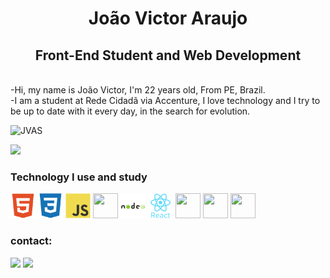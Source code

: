 <h1 align="center">João Victor Araujo</h1>
<h2 align="center">Front-End Student and Web Development</h2>

<br>
-Hi, my name is João Victor, I'm 22 years old, From PE, Brazil.<br>
-I am a student at Rede Cidadã via Accenture, I love technology and I try to be up to date with it every day, in the search for evolution.
<p align="left"> <img src="https://komarev.com/ghpvc/?username=Joao-Victor-Araujo&label=Profile%20views&color=0e75b6&style=flat" alt="JVAS"/></p>

<div>
 
<img height="150em" src="https://github-readme-stats.vercel.app/api/top-langs/?username=Joao-Victor-Araujo&layout=compact&langs_count=7&theme=tokyonight"/>

</div>


<h3>Technology I use and study</h3>

<p align="left">
<img width="40" height="40" src="https://raw.githubusercontent.com/devicons/devicon/master/icons/html5/html5-plain.svg" styles="display: inline"/>
<img width="40" height="40" src="https://raw.githubusercontent.com/devicons/devicon/master/icons/css3/css3-plain.svg" styles="display: inline"/>
<img width="40" height="40" src="https://raw.githubusercontent.com/devicons/devicon/master/icons/javascript/javascript-original.svg" styles="display: inline"/>
<img width="40" height="40" src="https://upload.wikimedia.org/wikipedia/commons/4/4c/Typescript_logo_2020.svg" styles="display: inline"/>
<img width="40" height="40" src="https://raw.githubusercontent.com/devicons/devicon/master/icons/nodejs/nodejs-original-wordmark.svg" styles="display: inline"/>
<img width="40" height="40" src="https://raw.githubusercontent.com/devicons/devicon/master/icons/react/react-original-wordmark.svg" styles="display: inline"/>
<img width="40" height="40" src="https://img.icons8.com/fluency/48/000000/docker.png" styles="display: inline"/>
<img width="40" height="40" src="https://upload.wikimedia.org/wikipedia/commons/4/4a/GitHub_Mark.png">
<img width="40" height="40" src="https://upload.wikimedia.org/wikipedia/commons/3/3f/Git_icon.svg">
</p>

<h3 align="left">contact:</h3>

<p align="left">
<a href="https://instagram.com/dalestinho1" target="_blank"> <img src="https://img.shields.io/badge/-Instagram-%23E4405F?&logo=instagram&logoColor=white" target="_blank"></a>
<a style="display: inline-block;" href="https://www.linkedin.com/in/jvas1999/" target="_blank"> <img src="https://img.shields.io/badge/-LinkedIn-%230077B5?&logo=linkedin&logoColor=white" target="_blank"></a>

